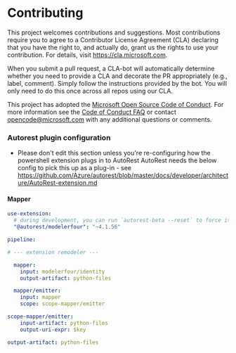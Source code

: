 
# Contributing

This project welcomes contributions and suggestions.  Most contributions require you to agree to a
Contributor License Agreement (CLA) declaring that you have the right to, and actually do, grant us
the rights to use your contribution. For details, visit https://cla.microsoft.com.

When you submit a pull request, a CLA-bot will automatically determine whether you need to provide
a CLA and decorate the PR appropriately (e.g., label, comment). Simply follow the instructions
provided by the bot. You will only need to do this once across all repos using our CLA.

This project has adopted the [Microsoft Open Source Code of Conduct](https://opensource.microsoft.com/codeofconduct/).
For more information see the [Code of Conduct FAQ](https://opensource.microsoft.com/codeofconduct/faq/) or
contact [opencode@microsoft.com](mailto:opencode@microsoft.com) with any additional questions or comments.


### Autorest plugin configuration
- Please don't edit this section unless you're re-configuring how the powershell extension plugs in to AutoRest
AutoRest needs the below config to pick this up as a plug-in - see https://github.com/Azure/autorest/blob/master/docs/developer/architecture/AutoRest-extension.md


#### Mapper

``` yaml
use-extension:
  # during development, you can run `autorest-beta --reset` to force it to upgrade the modeler.
  "@autorest/modelerfour": "~4.1.56"

pipeline:

# --- extension remodeler ---

  mapper:
    input: modelerfour/identity
    output-artifact: python-files

  mapper/emitter:
    input: mapper
    scope: scope-mapper/emitter

scope-mapper/emitter:
    input-artifact: python-files
    output-uri-expr: $key

output-artifact: python-files
```
